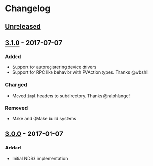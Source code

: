 # Changelog

## [Unreleased]

## [3.1.0] - 2017-07-07

### Added
- Support for autoregistering device drivers
- Support for RPC like behavior with PVAction types. Thanks @wbshi!

### Changed
- Moved `impl` headers to subdirectory. Thanks @ralphlange!

### Removed
- Make and QMake build systems

## [3.0.0] - 2017-01-07

### Added
- Initial NDS3 implementation

[Unreleased]: https://github.com/cosylab/nds3/compare/v3.1.0...HEAD
[3.1.0]: https://github.com/cosylab/nds3/compare/v3.0.0...v3.1.0
[3.0.0]: https://github.com/cosylab/nds3/compare/c3048bc...v3.0.0
